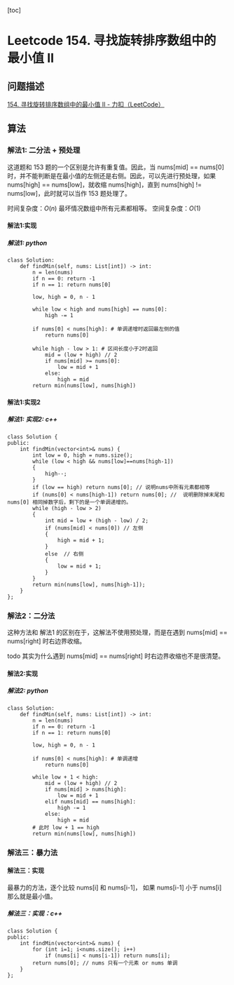 [toc]

# Leetcode 154. 寻找旋转排序数组中的最小值 II 

## 问题描述

[154. 寻找旋转排序数组中的最小值 II - 力扣（LeetCode）](https://leetcode-cn.com/problems/find-minimum-in-rotated-sorted-array-ii/)

## 算法

### 解法1: 二分法 + 预处理

这道题和 153 题的一个区别是允许有重复值。因此，当 nums[mid] == nums[0] 时，并不能判断是在最小值的左侧还是右侧。因此，可以先进行预处理，如果 nums[high] == nums[low]，就收缩 nums[high]，直到 nums[high] != nums[low]，此时就可以当作 153 题处理了。


时间复杂度：$O(n)$ 最坏情况数组中所有元素都相等。
空间复杂度：$O(1)$

#### 解法1:实现

##### 解法1: python

```
class Solution:
    def findMin(self, nums: List[int]) -> int:
        n = len(nums)
        if n == 0: return -1
        if n == 1: return nums[0]

        low, high = 0, n - 1

        while low < high and nums[high] == nums[0]:
            high -= 1

        if nums[0] < nums[high]: # 单调递增时返回最左侧的值
            return nums[0]
            
        while high - low > 1: # 区间长度小于2时返回
            mid = (low + high) // 2
            if nums[mid] >= nums[0]:
                low = mid + 1
            else:
                high = mid
        return min(nums[low], nums[high])
```

#### 解法1:实现2

##### 解法1: 实现2: c++

```
class Solution {
public:
    int findMin(vector<int>& nums) {
        int low = 0, high = nums.size();
        while (low < high && nums[low]==nums[high-1])
        {
            high--;
        }
        if (low == high) return nums[0]; // 说明nums中所有元素都相等
        if (nums[0] < nums[high-1]) return nums[0]; //  说明删除掉末尾和nums[0] 相同掉数字后，剩下的是一个单调递增的。
        while (high - low > 2)
        {
            int mid = low + (high - low) / 2;
            if (nums[mid] < nums[0]) // 左侧
            {
                high = mid + 1;
            }
            else  // 右侧
            {
                low = mid + 1;
            }
        }
        return min(nums[low], nums[high-1]);
    }
};
```

### 解法2：二分法 

这种方法和 解法1 的区别在于，这解法不使用预处理，而是在遇到 nums[mid] == nums[right] 时右边界收缩。

todo 其实为什么遇到 nums[mid] == nums[right] 时右边界收缩也不是很清楚。

#### 解法2:实现

##### 解法2: python

```
class Solution:
    def findMin(self, nums: List[int]) -> int:
        n = len(nums)
        if n == 0: return -1
        if n == 1: return nums[0]

        low, high = 0, n - 1

        if nums[0] < nums[high]: # 单调递增
            return nums[0]
            
        while low + 1 < high:
            mid = (low + high) // 2
            if nums[mid] > nums[high]:
                low = mid + 1
            elif nums[mid] == nums[high]:
                high -= 1
            else:
                high = mid
        # 此时 low + 1 == high
        return min(nums[low], nums[high])
```

### 解法三：暴力法

#### 解法三：实现

最暴力的方法，逐个比较 nums[i] 和 nums[i-1]， 如果 nums[i-1] 小于 nums[i] 那么就是最小值。

##### 解法三：实现：c++

```
class Solution {
public:
    int findMin(vector<int>& nums) {
        for (int i=1; i<nums.size(); i++)
            if (nums[i] < nums[i-1]) return nums[i];
        return nums[0]; // nums 只有一个元素 or nums 单调
    }
};
```